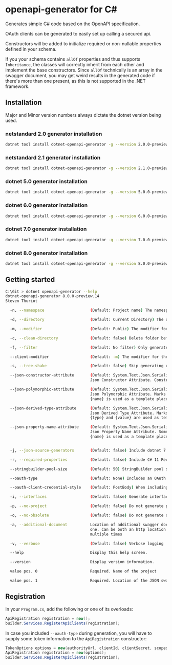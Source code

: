 # openapi-generator for C#

Generates simple C# code based on the OpenAPI specification.

OAuth clients can be generated to easily set up calling a secured api.

Constructors will be added to initialize required or non-nullable properties defined in your schema.

If you your schema contains `allOf` properties and thus supports `Inheritance`,
the classes will correctly inherit from each other and implement the base constructors.
Since `allOf` technically is an array in the swagger document, you may get weird results in the generated code if there's more than one present, 
as this is not supported in the .NET framework.

## Installation

Major and Minor version numbers always dictate the dotnet version being used.

### netstandard 2.0 generator installation
```bash
dotnet tool install dotnet-openapi-generator -g --version 2.0.0-preview.14
```

### netstandard 2.1 generator installation
```bash
dotnet tool install dotnet-openapi-generator -g --version 2.1.0-preview.14
```

### dotnet 5.0 generator installation
```bash
dotnet tool install dotnet-openapi-generator -g --version 5.0.0-preview.14
```

### dotnet 6.0 generator installation
```bash
dotnet tool install dotnet-openapi-generator -g --version 6.0.0-preview.14
```

### dotnet 7.0 generator installation
```bash
dotnet tool install dotnet-openapi-generator -g --version 7.0.0-preview.14
```

### dotnet 8.0 generator installation
```bash
dotnet tool install dotnet-openapi-generator -g --version 8.0.0-preview.14
```


## Getting started

```bash
C:\Git > dotnet openapi-generator --help
dotnet-openapi-generator 8.0.0-preview.14
Steven Thuriot

  -n, --namespace                    (Default: Project name) The namespace used for the generated files

  -d, --directory                    (Default: Current Directory) The directory to place the files in

  -m, --modifier                     (Default: Public) The modifier for the generated files. Can be Public or Internal

  -c, --clean-directory              (Default: false) Delete folder before generating

  -f, --filter                       (Default: No filter) Only generate Clients that match the supplied regex filter

  --client-modifier                  (Default: -m) The modifier for the generated clients; Useful when generating with interfaces. Can be Public or Internal

  -s, --tree-shake                   (Default: false) Skip generating unused models

  --json-constructor-attribute       (Default: System.Text.Json.Serialization.JsonConstructor) 
                                     Json Constructor Attribute. Constructors are generated when the class contains required properties

  --json-polymorphic-attribute       (Default: System.Text.Json.Serialization.JsonPolymorphic(TypeDiscriminatorPropertyName = "{name}"))
                                     Json Polymorphic Attribute. Marks the generated types as polymorphic using the specified attribute.
                                     {name} is used as a template placeholder

  --json-derived-type-attribute      (Default: System.Text.Json.Serialization.JsonDerivedType(typeof({type}), typeDiscriminator: "{value}")) 
                                     Json Derived Type Attribute. Marks the derived types of the generated types using the specified attribute.
                                     {type} and {value} are used as template placeholders

  --json-property-name-attribute     (Default: System.Text.Json.Serialization.JsonPropertyName("{name}"))
                                     Json Property Name Attribute. Some property names are not valid in C#. This will make sure serialization works out.
                                     {name} is used as a template placeholder


  -j, --json-source-generators       (Default: false) Include dotnet 7.0+ Json Source Generators

  -r, --required-properties          (Default: false) Include C# 11 Required keywords

  --stringbuilder-pool-size          (Default: 50) StringBuilder pool size for building query params. If 0, a simple string concat is used instead

  --oauth-type                       (Default: None) Includes an OAuth Client. Can be ClientCredentials, TokenExchange or CachedTokenExchange

  --oauth-client-credential-style    (Default: PostBody) When including an OAuth Client, we can either pass values in the body or as a basic auth header. Can be PostBody or AuthorizationHeader

  -i, --interfaces                   (Default: false) Generate interfaces for the clients

  -p, --no-project                   (Default: false) Do not generate project

  -o, --no-obsolete                  (Default: false) Do not generate obsolete endpoints

  -a, --additional-document          Location of additional swagger document, used to merge into the main
                                     one. Can be both an http location or a local one and can be used
                                     multiple times

  -v, --verbose                      (Default: false) Verbose logging

  --help                             Display this help screen.

  --version                          Display version information.

  value pos. 0                       Required. Name of the project

  value pos. 1                       Required. Location of the JSON swagger document. Can be both an http location or a local one
```

## Registration

In your `Program.cs`, add the following or one of its overloads:

```csharp
ApiRegistration registration = new();
builder.Services.RegisterApiClients(registration);
```

In case you included `--oauth-type` during generation, you will have to supply some token information to the `ApiRegistration` constructor:

```csharp
TokenOptions options = new(authorityUrl, clientId, clientSecret, scopes);
ApiRegistration registration = new(options);
builder.Services.RegisterApiClients(registration);
```